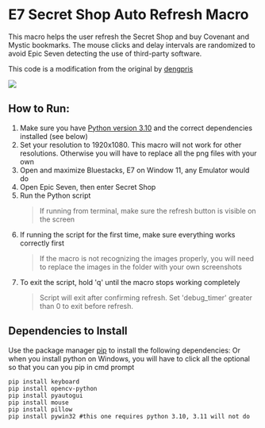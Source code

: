 # E7 Secret Shop Auto Refresh Macro

This macro helps the user refresh the Secret Shop and buy Covenant and Mystic bookmarks. The mouse clicks and delay intervals are randomized to avoid Epic Seven detecting the use of third-party software. 

This code is a modification from the original by [dengpris](https://github.com/dengpris/E7-Secret-Shop-Auto-Refresher)

![](https://media.giphy.com/media/NSAX9N2SyPUVrih2E0/giphy-downsized-large.gif)

## How to Run:
1. Make sure you have [Python version 3.10](https://www.python.org/downloads/release/python-31011/) and the correct dependencies installed (see below)
2. Set your resolution to 1920x1080. This macro will not work for other resolutions. Otherwise you will have to replace all the png files with your own
3. Open and maximize Bluestacks, E7 on Window 11, any Emulator would do
4. Open Epic Seven, then enter Secret Shop
5. Run the Python script
	>If running from terminal, make sure the refresh button is visible on the screen
6. If running the script for the first time, make sure everything works correctly first
	>If the macro is not recognizing the images properly, you will need to replace the images in the folder with your own screenshots
7. To exit the script, hold 'q' until the macro stops working completely
    > Script will exit after confirming refresh. Set 'debug_timer' greater than 0 to exit before refresh.

## Dependencies to Install
Use the package manager [pip](https://pip.pypa.io/en/stable/installation/) to install the following dependencies:
Or when you install python on Windows, you will have to click all the optional so that you can you pip in cmd prompt
```
pip install keyboard
pip install opencv-python
pip install pyautogui
pip install mouse
pip install pillow
pip install pywin32	#this one requires python 3.10, 3.11 will not do
```
